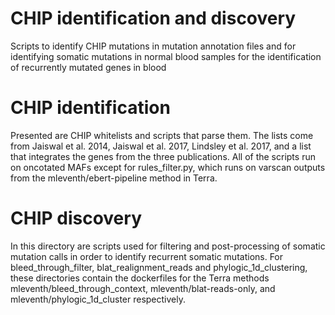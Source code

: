 # CHIP identification and discovery
Scripts to identify CHIP mutations in mutation annotation files and for identifying somatic mutations in normal blood samples for the identification of recurrently mutated genes in blood

# CHIP identification

Presented are CHIP whitelists and scripts that parse them. The lists come from Jaiswal et al. 2014, Jaiswal et al. 2017, Lindsley et al. 2017, and a list that integrates the genes from the three publications. All of the scripts run on oncotated MAFs except for rules_filter.py, which runs on varscan outputs from the mleventh/ebert-pipeline method in Terra.

# CHIP discovery

In this directory are scripts used for filtering and post-processing of somatic mutation calls in order to identify recurrent somatic mutations. For bleed_through_filter, blat_realignment_reads and phylogic_1d_clustering, these directories contain the dockerfiles for the Terra methods mleventh/bleed_through_context, mleventh/blat-reads-only, and mleventh/phylogic_1d_cluster respectively. 
